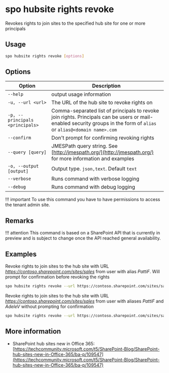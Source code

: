 # spo hubsite rights revoke

Revokes rights to join sites to the specified hub site for one or more principals

## Usage

```sh
spo hubsite rights revoke [options]
```

## Options

Option|Description
------|-----------
`--help`|output usage information
`-u, --url <url>`|The URL of the hub site to revoke rights on
`-p, --principals <principals>`|Comma-separated list of principals to revoke join rights. Principals can be users or mail-enabled security groups in the form of `alias` or `alias@<domain name>.com`
`--confirm`|Don't prompt for confirming revoking rights
`--query [query]`|JMESPath query string. See [http://jmespath.org/](http://jmespath.org/) for more information and examples
`-o, --output [output]`|Output type. `json,text`. Default `text`
`--verbose`|Runs command with verbose logging
`--debug`|Runs command with debug logging

!!! important
    To use this command you have to have permissions to access the tenant admin site.

## Remarks

!!! attention
    This command is based on a SharePoint API that is currently in preview and is subject to change once the API reached general availability.

## Examples

Revoke rights to join sites to the hub site with URL _https://contoso.sharepoint.com/sites/sales_ from user with alias _PattiF_. Will prompt for confirmation before revoking the rights

```sh
spo hubsite rights revoke --url https://contoso.sharepoint.com/sites/sales --principals PattiF
```

Revoke rights to join sites to the hub site with URL _https://contoso.sharepoint.com/sites/sales_ from user with aliases _PattiF_ and _AdeleV_ without prompting for confirmation

```sh
spo hubsite rights revoke --url https://contoso.sharepoint.com/sites/sales --principals "PattiF,AdeleV" --confirm
```

## More information

- SharePoint hub sites new in Office 365: [https://techcommunity.microsoft.com/t5/SharePoint-Blog/SharePoint-hub-sites-new-in-Office-365/ba-p/109547](https://techcommunity.microsoft.com/t5/SharePoint-Blog/SharePoint-hub-sites-new-in-Office-365/ba-p/109547)
